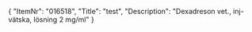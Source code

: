 {
  "ItemNr": "016518",
  "Title": "test",
  "Description": "Dexadreson vet., inj-vätska, lösning 2 mg/ml"
}